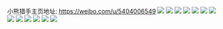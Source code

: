 小熊猎手主页地址: https://weibo.com/u/5404006549 
![](https://wx4.sinaimg.cn/mw2000/005TIEXXly1h9equdxeyij30wi17cwln.jpg) 
![](https://wx4.sinaimg.cn/mw2000/005TIEXXly1h9e5a4llbvj32dc35s4qr.jpg) 
![](https://wx4.sinaimg.cn/mw2000/005TIEXXly1h9e5ab74rhj32dc35s7wj.jpg) 
![](https://wx4.sinaimg.cn/mw2000/005TIEXXly1h9e5a8zb8dj32db35snpf.jpg) 
![](https://wx4.sinaimg.cn/mw2000/005TIEXXly1h9e5a5oclyj32dc35sx6q.jpg) 
![](https://wx4.sinaimg.cn/mw2000/005TIEXXly1h9e5a7vajmj32dc35su0y.jpg) 
![](https://wx4.sinaimg.cn/mw2000/005TIEXXly1h9e5a6v8xqj32dc35sx6q.jpg) 
![](https://wx4.sinaimg.cn/mw2000/005TIEXXly1h9d38m0vkpj30wi1eute6.jpg) 
![](https://wx4.sinaimg.cn/mw2000/005TIEXXly1h9d38maltxj30wi1jdn2m.jpg) 
![](https://wx4.sinaimg.cn/mw2000/005TIEXXly1h9cxsuooi3j32dc35s7wj.jpg) 
![](https://wx4.sinaimg.cn/mw2000/005TIEXXly1h9cxswiyftj32dc35sqv7.jpg) 
![](https://wx4.sinaimg.cn/mw2000/005TIEXXly1h9cxsxmlqnj32c02c0kjm.jpg) 
![](https://wx4.sinaimg.cn/mw2000/005TIEXXly1h9cxsy43klj30o20w37ef.jpg) 
